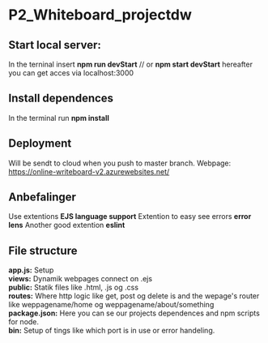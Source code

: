 # P2_Whiteboard_projectdw

## Start local server:

In the terninal insert **npm run devStart** // or **npm start devStart**
hereafter you can get acces via localhost:3000

## Install dependences

In the terminal run **npm install**

## Deployment

Will be sendt to cloud when you push to master branch.
Webpage: https://online-writeboard-v2.azurewebsites.net/

## Anbefalinger

Use extentions **EJS language support**
Extention to easy see errors **error lens**
Another good extention **eslint**

## File structure

**app.js:** Setup  
**views:** Dynamik webpages connect on .ejs  
**public:** Statik files like .html, .js og .css  
**routes:** Where http logic like get, post og delete is and the wepage's router like weppagename/home og weppagename/about/something  
**package.json:** Here you can se our projects dependences and npm scripts for node.  
**bin:** Setup of tings like which port is in use or error handeling.  
